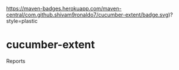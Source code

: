 https://maven-badges.herokuapp.com/maven-central/com.github.shivam9ronaldo7/cucumber-extent/badge.svg)?style=plastic

# cucumber-extent
Reports
